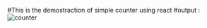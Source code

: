 #This is the demostraction of simple counter using react
#output :
![counter](https://github.com/GauravJoshiJi/counterUsingReact/assets/125949334/cdd0edda-ed01-45d8-9437-ecbd7f601bb1)
